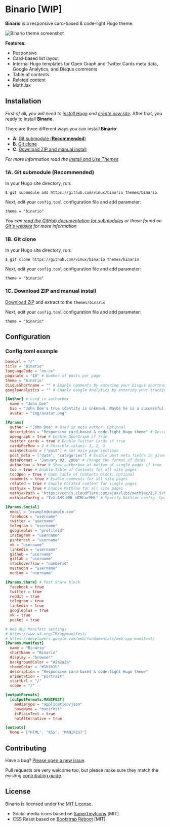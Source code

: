 # Binario [WIP]

**Binario** is a responsive card-based & code-light Hugo theme.

![Binario theme screenshot](https://github.com/vimux/binario/blob/master/images/tn.png)

**Features:**

* Responsive
* Card-based list layout
* Internal Hugo templates for Open Graph and Twitter Cards meta data, Google Analytics, and Disqus comments
* Table of contents
* Related content
* MathJax

## Installation

*First of all, you will need to [install Hugo](https://gohugo.io/getting-started/quick-start/#step-1-install-hugo) and [create new site](https://gohugo.io/getting-started/quick-start/#step-2-create-a-new-site).* After that, you ready to install **Binario**.

There are three different ways you can install **Binario**:

- **A**. [Git submodule (**Recommended**)](#step-1a-git-submodule-recommended)
- **B**. [Git clone](#step-1b-git-clone)
- **C**. [Download ZIP and manual install](#step-1c-download-zip-and-manual-install)

*For more information read the [Install and Use Themes](https://gohugo.io/themes/installing-and-using-themes/)*

### 1A. Git submodule (Recommended)

In your Hugo site directory, run:

```
$ git submodule add https://github.com/vimux/binario themes/binario
```

Next, edit your `config.toml` configuration file and add parameter:

```
theme = "binario"
```

*You can [read the GitHub documentation for submodules](https://github.com/blog/2104-working-with-submodules) or those found on [Git's website](https://git-scm.com/book/en/v2/Git-Tools-Submodules) for more information*

### 1B. Git clone

In your Hugo site directory, run:

```
$ git clone https://github.com/vimux/binario themes/binario
```

Next, edit your `config.toml` configuration file and add parameter:

```
theme = "binario"
```

### 1C. Download ZIP and manual install

[Download ZIP](https://github.com/vimux/binario/archive/master.zip) and extract to the `themes/binario`

Next, edit your `config.toml` configuration file and add parameter:

```
theme = "binario"
```

## Configuration

### Config.toml example

```toml
baseurl = "/"
title = "Binario"
languageCode = "en-us"
paginate = "10" # Number of posts per page
theme = "binario"
disqusShortname = "" # Enable comments by entering your Disqus shortname
googleAnalytics = "" # Enable Google Analytics by entering your tracking id

[Author] # Used in authorbox
  name = "John Doe"
  bio = "John Doe's true identity is unknown. Maybe he is a successful blogger or writer."
  avatar = "img/avatar.png"

[Params]
  author = "John Doe" # Used in meta author. Optional
  description = "Responsive card-based & code-light Hugo theme" # Description of your site. Used in meta description
  opengraph = true # Enable OpenGraph if true
  twitter_cards = true # Enable Twitter Cards if true
  cardsPerRow = 2 # Possible values: 1, 2, 3
  mainSections = ["post"] # Set main page sections
  post_meta = ["date", "categories"] # Enable post meta fields in given order
  dateFormat = "January 02, 2006" # Change the format of dates
  authorbox = true # Show authorbox at bottom of single pages if true
  toc = true # Enable Table of Contents for all site pages
  tocOpen = true # Open Table of Contents block. Optional
  comments = true # Enable comments for all site pages
  related = true # Enable Related content for single pages
  mathjax = true # Enable MathJax for all site pages
  mathjaxPath = "https://cdnjs.cloudflare.com/ajax/libs/mathjax/2.7.5/MathJax.js" # Specify MathJax path. Optional
  mathjaxConfig = "TeX-AMS-MML_HTMLorMML" # Specify MathJax config. Optional

[Params.Social]
  email = "example@example.com"
  facebook = "username"
  twitter = "username"
  telegram = "username"
  googleplus = "profileid"
  instagram = "username"
  pinterest = "username"
  vk = "username"
  linkedin = "username"
  github = "username"
  gitlab = "username"
  stackoverflow = "numberid"
  mastodon = "username"
  medium = "username"

[Params.Share] # Post Share block
  facebook = true
  twitter = true
  reddit = true
  telegram = true
  linkedin = true
  googleplus = true
  vk = true
  pocket = true

# Web App Manifest settings
# https://www.w3.org/TR/appmanifest/
# https://developers.google.com/web/fundamentals/web-app-manifest/
[Params.Manifest]
  name = "Binario"
  shortName = "Binario"
  display = "browser"
  backgroundColor = "#2a2a2a"
  themeColor = "#1b1b1b"
  description = "Responsive card-based & code-light Hugo theme"
  orientation = "portrait"
  startUrl = "/"
  scope = "/"

[outputFormats]
  [outputFormats.MANIFEST]
    mediaType = "application/json"
    baseName = "manifest"
    isPlainText = true
    notAlternative = true

[outputs]
  home = ["HTML", "RSS", "MANIFEST"]
```

## Contributing

Have a bug? [Please open a new issue](https://github.com/vimux/binario/issues/new).

Pull requests are very welcome too, but please make sure they match the existing [contributing guide](https://github.com/vimux/binario/wiki/contributing).

## License

Binario is licensed under the [MIT License](https://github.com/vimux/binario/blob/master/LICENSE).

* Social media icons based on [SuperTinyIcons](https://github.com/edent/SuperTinyIcons) [MIT]
* CSS Reset based on [Bootstrap Reboot](https://github.com/twbs/bootstrap/blob/v4-dev/dist/css/bootstrap-reboot.css) [MIT]
